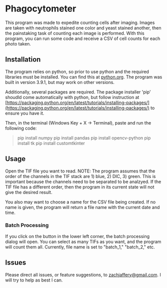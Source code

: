 # Phagocytometer

This program was made to expedite counting cells after imaging. Images are taken with neutrophils stained one color and yeast stained another, then the painstaking task of counting each image is performed. With this program, you can run some code and receive a CSV of cell counts for each photo taken.

## Installation

The program relies on python, so prior to use python and the required libraries must be installed. You can find this at [python.org](python.org). The program was built in version 3.9.1, but may work on other versions.

Additionally, several packages are required. The package installer 'pip' shoudld come automatically with python, but follow instruction at [https://packaging.python.org/en/latest/tutorials/installing-packages/](https://packaging.python.org/en/latest/tutorials/installing-packages/) to ensure you have it.

Then, in the terminal (Windows Key + X -> Terminal), paste and run the following code:

> pip install numpy
pip install pandas
pip install opencv-python
pip install tk
pip install customtkinter



## Usage
Open the TIF file you want to read. NOTE: The program assumes that the order of the channels in the TIF stack are 1) blue, 2) DIC, 3) green. This is important because the channels need to be separated to be analzyed. If the TIF file has a different order, then the program in its current state will not give the desired result. 

You also may want to choose a name for the CSV file being created. If no name is given, the program will return a file name with the current date and time.

### Batch Processing

If you click on the button in the lower left corner, the batch processing dialog will open. You can select as many TIFs as you want, and the program will count them all. Currently, file name is set to "batch_1," "batch_2," etc. 


## Issues
Please direct all issues, or feature suggestions, to zachjaffery@gmail.com. I will try to help as best I can. 

